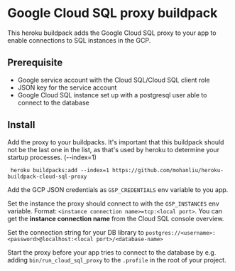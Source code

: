 # Google Cloud SQL proxy buildpack 

This heroku buildpack adds the Google Cloud SQL proxy to your app to enable
connections to SQL instances in the GCP.

## Prerequisite

- Google service account with the Cloud SQL/Cloud SQL client role
- JSON key for the service account
- Google Cloud SQL instance set up with a postgresql user able to connect 
to the database

## Install

Add the proxy to your buildpacks. It's important that this buildpack should
not be the last one in the list, as that's used by heroku to determine your 
startup processes. (--index=1)

     heroku buildpacks:add --index=1 https://github.com/mohanliu/heroku-buildpack-cloud-sql-proxy
     
Add the GCP JSON credentials as `GSP_CREDENTIALS` env variable to you app.

Set the instance the proxy should connect to with the `GSP_INSTANCES` env 
variable. Format: `<instance connection name>=tcp:<local port>`. You can get the
**instance connection name** from the Cloud SQL console overview.

Set the connection string for your DB library to 
`postgres://<username>:<password>@localhost:<local port>/<database-name>`

Start the proxy before your app tries to connect to the database by e.g. adding 
`bin/run_cloud_sql_proxy` to the `.profile` in the root of your project.

